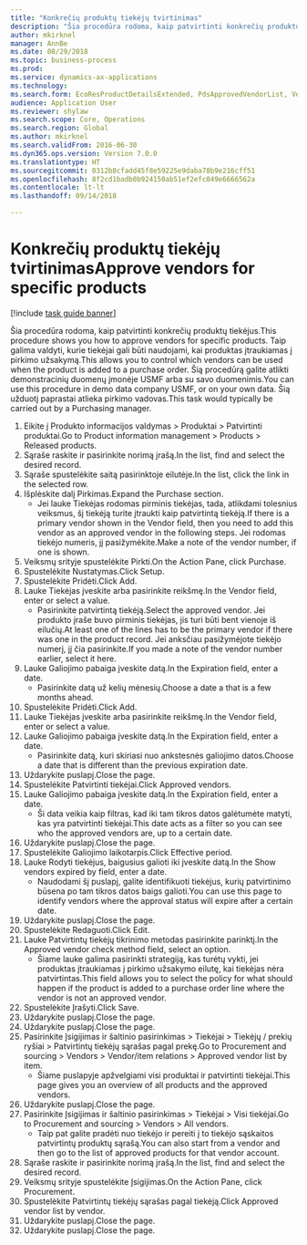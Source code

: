 ```yaml
--- 
title: "Konkrečių produktų tiekėjų tvirtinimas"
description: "Šia procedūra rodoma, kaip patvirtinti konkrečių produktų tiekėjus."
author: mkirknel
manager: AnnBe
ms.date: 08/29/2018
ms.topic: business-process
ms.prod: 
ms.service: dynamics-ax-applications
ms.technology: 
ms.search.form: EcoResProductDetailsExtended, PdsApprovedVendorList, VendTable
audience: Application User
ms.reviewer: shylaw
ms.search.scope: Core, Operations
ms.search.region: Global
ms.author: mkirknel
ms.search.validFrom: 2016-06-30
ms.dyn365.ops.version: Version 7.0.0
ms.translationtype: HT
ms.sourcegitcommit: 0312b8cfadd45f8e59225e9daba78b9e216cff51
ms.openlocfilehash: 8f2cd1badb0b924150ab51ef2efc049e6666562a
ms.contentlocale: lt-lt
ms.lasthandoff: 09/14/2018

---
```

# <a name="approve-vendors-for-specific-products"></a><span data-ttu-id="b6b76-103">Konkrečių produktų tiekėjų tvirtinimas</span><span class="sxs-lookup"><span data-stu-id="b6b76-103">Approve vendors for specific products</span></span>

[!include [task guide banner](../../includes/task-guide-banner.md)]

<span data-ttu-id="b6b76-104">Šia procedūra rodoma, kaip patvirtinti konkrečių produktų tiekėjus.</span><span class="sxs-lookup"><span data-stu-id="b6b76-104">This procedure shows you how to approve vendors for specific products.</span></span> <span data-ttu-id="b6b76-105">Taip galima valdyti, kurie tiekėjai gali būti naudojami, kai produktas įtraukiamas į pirkimo užsakymą.</span><span class="sxs-lookup"><span data-stu-id="b6b76-105">This allows you to control which vendors can be used when the product is added to a purchase order.</span></span> <span data-ttu-id="b6b76-106">Šią procedūrą galite atlikti demonstracinių duomenų įmonėje USMF arba su savo duomenimis.</span><span class="sxs-lookup"><span data-stu-id="b6b76-106">You can use this procedure in demo data company USMF, or on your own data.</span></span> <span data-ttu-id="b6b76-107">Šią užduotį paprastai atlieka pirkimo vadovas.</span><span class="sxs-lookup"><span data-stu-id="b6b76-107">This task would typically be carried out by a Purchasing manager.</span></span>

1. <span data-ttu-id="b6b76-108">Eikite į Produkto informacijos valdymas > Produktai > Patvirtinti produktai.</span><span class="sxs-lookup"><span data-stu-id="b6b76-108">Go to Product information management > Products > Released products.</span></span>
2. <span data-ttu-id="b6b76-109">Sąraše raskite ir pasirinkite norimą įrašą.</span><span class="sxs-lookup"><span data-stu-id="b6b76-109">In the list, find and select the desired record.</span></span>
3. <span data-ttu-id="b6b76-110">Sąraše spustelėkite saitą pasirinktoje eilutėje.</span><span class="sxs-lookup"><span data-stu-id="b6b76-110">In the list, click the link in the selected row.</span></span>
4. <span data-ttu-id="b6b76-111">Išplėskite dalį Pirkimas.</span><span class="sxs-lookup"><span data-stu-id="b6b76-111">Expand the Purchase section.</span></span>
    * <span data-ttu-id="b6b76-112">Jei lauke Tiekėjas rodomas pirminis tiekėjas, tada, atlikdami tolesnius veiksmus, šį tiekėją turite įtraukti kaip patvirtintą tiekėją.</span><span class="sxs-lookup"><span data-stu-id="b6b76-112">If there is a primary vendor shown in the Vendor field, then you need to add this vendor as an approved vendor in the following steps.</span></span> <span data-ttu-id="b6b76-113">Jei rodomas tiekėjo numeris, jį pasižymėkite.</span><span class="sxs-lookup"><span data-stu-id="b6b76-113">Make a note of the vendor number, if one is shown.</span></span>  
5. <span data-ttu-id="b6b76-114">Veiksmų srityje spustelėkite Pirkti.</span><span class="sxs-lookup"><span data-stu-id="b6b76-114">On the Action Pane, click Purchase.</span></span>
6. <span data-ttu-id="b6b76-115">Spustelėkite Nustatymas.</span><span class="sxs-lookup"><span data-stu-id="b6b76-115">Click Setup.</span></span>
7. <span data-ttu-id="b6b76-116">Spustelėkite Pridėti.</span><span class="sxs-lookup"><span data-stu-id="b6b76-116">Click Add.</span></span>
8. <span data-ttu-id="b6b76-117">Lauke Tiekėjas įveskite arba pasirinkite reikšmę.</span><span class="sxs-lookup"><span data-stu-id="b6b76-117">In the Vendor field, enter or select a value.</span></span>
    * <span data-ttu-id="b6b76-118">Pasirinkite patvirtintą tiekėją.</span><span class="sxs-lookup"><span data-stu-id="b6b76-118">Select the approved vendor.</span></span> <span data-ttu-id="b6b76-119">Jei produkto įraše buvo pirminis tiekėjas, jis turi būti bent vienoje iš eilučių.</span><span class="sxs-lookup"><span data-stu-id="b6b76-119">At least one of the lines has to be the primary vendor if there was one in the product record.</span></span> <span data-ttu-id="b6b76-120">Jei anksčiau pasižymėjote tiekėjo numerį, jį čia pasirinkite.</span><span class="sxs-lookup"><span data-stu-id="b6b76-120">If you made a note of the vendor number earlier, select it here.</span></span>  
9. <span data-ttu-id="b6b76-121">Lauke Galiojimo pabaiga įveskite datą.</span><span class="sxs-lookup"><span data-stu-id="b6b76-121">In the Expiration field, enter a date.</span></span>
    * <span data-ttu-id="b6b76-122">Pasirinkite datą už kelių mėnesių.</span><span class="sxs-lookup"><span data-stu-id="b6b76-122">Choose a date a that is a few months ahead.</span></span>  
10. <span data-ttu-id="b6b76-123">Spustelėkite Pridėti.</span><span class="sxs-lookup"><span data-stu-id="b6b76-123">Click Add.</span></span>
11. <span data-ttu-id="b6b76-124">Lauke Tiekėjas įveskite arba pasirinkite reikšmę.</span><span class="sxs-lookup"><span data-stu-id="b6b76-124">In the Vendor field, enter or select a value.</span></span>
12. <span data-ttu-id="b6b76-125">Lauke Galiojimo pabaiga įveskite datą.</span><span class="sxs-lookup"><span data-stu-id="b6b76-125">In the Expiration field, enter a date.</span></span>
    * <span data-ttu-id="b6b76-126">Pasirinkite datą, kuri skiriasi nuo ankstesnės galiojimo datos.</span><span class="sxs-lookup"><span data-stu-id="b6b76-126">Choose a date that is different than the previous expiration date.</span></span>  
13. <span data-ttu-id="b6b76-127">Uždarykite puslapį.</span><span class="sxs-lookup"><span data-stu-id="b6b76-127">Close the page.</span></span>
14. <span data-ttu-id="b6b76-128">Spustelėkite Patvirtinti tiekėjai.</span><span class="sxs-lookup"><span data-stu-id="b6b76-128">Click Approved vendors.</span></span>
15. <span data-ttu-id="b6b76-129">Lauke Galiojimo pabaiga įveskite datą.</span><span class="sxs-lookup"><span data-stu-id="b6b76-129">In the Expiration field, enter a date.</span></span>
    * <span data-ttu-id="b6b76-130">Ši data veikia kaip filtras, kad iki tam tikros datos galėtumėte matyti, kas yra patvirtinti tiekėjai.</span><span class="sxs-lookup"><span data-stu-id="b6b76-130">This date acts as a filter so you can see who the approved vendors are, up to a certain date.</span></span>  
16. <span data-ttu-id="b6b76-131">Uždarykite puslapį.</span><span class="sxs-lookup"><span data-stu-id="b6b76-131">Close the page.</span></span>
17. <span data-ttu-id="b6b76-132">Spustelėkite Galiojimo laikotarpis.</span><span class="sxs-lookup"><span data-stu-id="b6b76-132">Click Effective period.</span></span>
18. <span data-ttu-id="b6b76-133">Lauke Rodyti tiekėjus, baigusius galioti iki įveskite datą.</span><span class="sxs-lookup"><span data-stu-id="b6b76-133">In the Show vendors expired by field, enter a date.</span></span>
    * <span data-ttu-id="b6b76-134">Naudodami šį puslapį, galite identifikuoti tiekėjus, kurių patvirtinimo būsena po tam tikros datos baigs galioti.</span><span class="sxs-lookup"><span data-stu-id="b6b76-134">You can use this page to identify vendors where the approval status will expire after a certain date.</span></span>  
19. <span data-ttu-id="b6b76-135">Uždarykite puslapį.</span><span class="sxs-lookup"><span data-stu-id="b6b76-135">Close the page.</span></span>
20. <span data-ttu-id="b6b76-136">Spustelėkite Redaguoti.</span><span class="sxs-lookup"><span data-stu-id="b6b76-136">Click Edit.</span></span>
21. <span data-ttu-id="b6b76-137">Lauke Patvirtintų tiekėjų tikrinimo metodas pasirinkite parinktį.</span><span class="sxs-lookup"><span data-stu-id="b6b76-137">In the Approved vendor check method field, select an option.</span></span>
    * <span data-ttu-id="b6b76-138">Šiame lauke galima pasirinkti strategiją, kas turėtų vykti, jei produktas įtraukiamas į pirkimo užsakymo eilutę, kai tiekėjas nėra patvirtintas.</span><span class="sxs-lookup"><span data-stu-id="b6b76-138">This field allows you to select the policy for what should happen if the product is added to a purchase order line where the vendor is not an approved vendor.</span></span>  
22. <span data-ttu-id="b6b76-139">Spustelėkite Įrašyti.</span><span class="sxs-lookup"><span data-stu-id="b6b76-139">Click Save.</span></span>
23. <span data-ttu-id="b6b76-140">Uždarykite puslapį.</span><span class="sxs-lookup"><span data-stu-id="b6b76-140">Close the page.</span></span>
24. <span data-ttu-id="b6b76-141">Uždarykite puslapį.</span><span class="sxs-lookup"><span data-stu-id="b6b76-141">Close the page.</span></span>
25. <span data-ttu-id="b6b76-142">Pasirinkite Įsigijimas ir šaltinio pasirinkimas > Tiekėjai > Tiekėjų / prekių ryšiai > Patvirtintų tiekėjų sąrašas pagal prekę.</span><span class="sxs-lookup"><span data-stu-id="b6b76-142">Go to Procurement and sourcing > Vendors > Vendor/item relations > Approved vendor list by item.</span></span>
    * <span data-ttu-id="b6b76-143">Šiame puslapyje apžvelgiami visi produktai ir patvirtinti tiekėjai.</span><span class="sxs-lookup"><span data-stu-id="b6b76-143">This page gives you an overview of all products and the approved vendors.</span></span>  
26. <span data-ttu-id="b6b76-144">Uždarykite puslapį.</span><span class="sxs-lookup"><span data-stu-id="b6b76-144">Close the page.</span></span>
27. <span data-ttu-id="b6b76-145">Pasirinkite Įsigijimas ir šaltinio pasirinkimas > Tiekėjai > Visi tiekėjai.</span><span class="sxs-lookup"><span data-stu-id="b6b76-145">Go to Procurement and sourcing > Vendors > All vendors.</span></span>
    * <span data-ttu-id="b6b76-146">Taip pat galite pradėti nuo tiekėjo ir pereiti į to tiekėjo sąskaitos patvirtintų produktų sąrašą.</span><span class="sxs-lookup"><span data-stu-id="b6b76-146">You can also start from a vendor and then go to the list of approved products for that vendor account.</span></span>  
28. <span data-ttu-id="b6b76-147">Sąraše raskite ir pasirinkite norimą įrašą.</span><span class="sxs-lookup"><span data-stu-id="b6b76-147">In the list, find and select the desired record.</span></span>
29. <span data-ttu-id="b6b76-148">Veiksmų srityje spustelėkite Įsigijimas.</span><span class="sxs-lookup"><span data-stu-id="b6b76-148">On the Action Pane, click Procurement.</span></span>
30. <span data-ttu-id="b6b76-149">Spustelėkite Patvirtintų tiekėjų sąrašas pagal tiekėją.</span><span class="sxs-lookup"><span data-stu-id="b6b76-149">Click Approved vendor list by vendor.</span></span>
31. <span data-ttu-id="b6b76-150">Uždarykite puslapį.</span><span class="sxs-lookup"><span data-stu-id="b6b76-150">Close the page.</span></span>
32. <span data-ttu-id="b6b76-151">Uždarykite puslapį.</span><span class="sxs-lookup"><span data-stu-id="b6b76-151">Close the page.</span></span>


